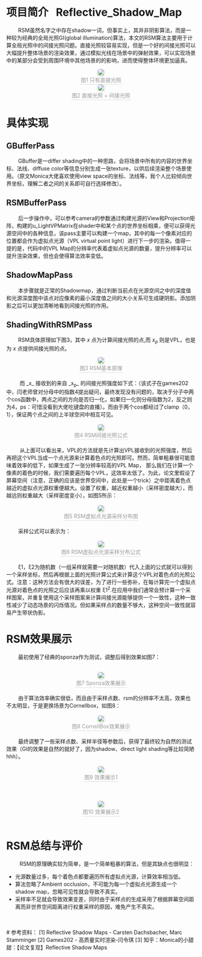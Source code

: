 # 项目简介 &nbsp; Reflective_Shadow_Map
&nbsp;&nbsp;&nbsp;&nbsp;&nbsp;&nbsp;&nbsp;&nbsp;RSM虽然名字之中存在shadow一词，但事实上，其并非阴影算法，而是一种较为经典的全局光照GI(global illumination)算法，本文的RSM算法主要用于计算全局光照中的间接光照问题。直接光照较容易实现，但是一个好的间接光照可以大幅提升整体场景的渲染效果，通过模拟光线在场景中的弹射效果，可以实现场景中的某部分会受到周围环境中其他场景的的影响，进而使得整体环境更加逼真。

<center>
    <img style="border-radius: 0.3125em;
    box-shadow: 0 2px 4px 0 rgba(34,36,38,.12),0 2px 10px 0 rgba(34,36,38,.08);" 
    src="pic/1.png">
    <br>
    <div style="color:orange; border-bottom: 1px solid #d9d9d9;
    display: inline-block;
    color: #999;
    padding: 2px;">图1 只有直接光照</div>
</center>

<center>
    <img style="border-radius: 0.3125em;
    box-shadow: 0 2px 4px 0 rgba(34,36,38,.12),0 2px 10px 0 rgba(34,36,38,.08);" 
    src="pic/2.png">
    <br>
    <div style="color:orange; border-bottom: 1px solid #d9d9d9;
    display: inline-block;
    color: #999;
    padding: 2px;">图2 直接光照 + 间接光照</div>
</center>

# 具体实现
## GBufferPass
&nbsp;&nbsp;&nbsp;&nbsp;&nbsp;&nbsp;&nbsp;&nbsp;GBuffer是一differ shading中的一种思路，会将场景中所有的内容的世界坐标、法线、diffuse color等信息分别生成一张texture，以供后续渲染整个场景使用。（原文Monica大佬喜欢使用view space的坐标、法线等，我个人比较倾向世界坐标，理解二者之间的关系即可自行选择修改）。

## RSMBufferPass
&nbsp;&nbsp;&nbsp;&nbsp;&nbsp;&nbsp;&nbsp;&nbsp;后一步操作中，可以参考camera的参数通过构建光源的View和Projection矩阵，构建的u_LightVPMatrix在shader中和某个点的世界坐标相乘，便可以获得光源空间中的各种信息，该pass主要可以构建一个map，其中的每一个像素对应的位置都会作为虚拟点光源（VPL virtual point light）进行下一步的渲染。值得一提的是，代码中的VPL Map的分辨率代表着虚拟点光源的数量，提升分辨率可以提升渲染效果，但也会使得算法效率变低。

## ShadowMapPass
&nbsp;&nbsp;&nbsp;&nbsp;&nbsp;&nbsp;&nbsp;&nbsp;本步骤就是正常的Shadowmap，通过判断当前点在光源空间之中的深度值和光源深度图中该点对应像素的最小深度值之间的大小关系可生成硬阴影。添加阴影之后可以更加清晰地看到间接光照的作用。

## ShadingWithRSMPass
&nbsp;&nbsp;&nbsp;&nbsp;&nbsp;&nbsp;&nbsp;&nbsp;RSM具体原理如下图3，其中 _x_ 点为计算间接光照的点,而 _x<sub>p</sub>_ 则是VPL，也是为 _x_ 点提供间接光照的点。
<center>
    <img style="border-radius: 0.3125em;
    box-shadow: 0 2px 4px 0 rgba(34,36,38,.12),0 2px 10px 0 rgba(34,36,38,.08);" 
    src="pic/3.png">
    <br>
    <div style="color:orange; border-bottom: 1px solid #d9d9d9;
    display: inline-block;
    color: #999;
    padding: 2px;">图3 RSM基本原理</div>
</center>
<br> 
&nbsp;&nbsp;&nbsp;&nbsp;&nbsp;&nbsp;&nbsp;&nbsp; 而 _x_ 接收到的来自 _x<sub>p</sub>_ 的间接光照强度如下式：（该式子在games202中，闫老师曾对分母中的指数4提出疑问，最终发现没有问题的，取决于分子中两个cos函数中，两点之间的方向是否归一化，如果归一化则分母指数为2，反之则为4，ps：可惜没看到大佬吃键盘的直播）。而由于两个cos都经过了clamp（0，1），保证两个点之间的上半球空间中相互可见。
<br> 
<br> 
<center>
    <img style="border-radius: 0.3125em;
    box-shadow: 0 2px 4px 0 rgba(34,36,38,.12),0 2px 10px 0 rgba(34,36,38,.08);" 
    src="pic/4.png">
    <br>
    <div style="color:orange; border-bottom: 1px solid #d9d9d9;
    display: inline-block;
    color: #999;
    padding: 2px;">图4 RSM间接光照公式</div>
</center>
<br>
&nbsp;&nbsp;&nbsp;&nbsp;&nbsp;&nbsp;&nbsp;&nbsp; 从上面可以看出来，VPL的方法就是先计算出VPL接收到的光照强度，然后再把这个VPL当成一个点光源来计算着色点的光照即可。然而，简单粗暴很可能意味着效率的低下，如果生成了一张分辨率较高的VPL Map， 那么我们在计算一个像素的着色的时候，我们需要遍历每个VPL，这效率太低了。为此，论文里假设了屏幕空间（注意，正确的应该是世界空间中，此处是一个trick）之中距离着色点越近的虚拟点光源权重便越大。设置了权重，越近权重越小（采样密度越大），而越远则权重越大（采样密度变小），如图5所示：
<br> 
<br> 
<center>
    <img style="border-radius: 0.3125em;
    box-shadow: 0 2px 4px 0 rgba(34,36,38,.12),0 2px 10px 0 rgba(34,36,38,.08);" 
    src="pic/5.png">
    <br>
    <div style="color:orange; border-bottom: 1px solid #d9d9d9;
    display: inline-block;
    color: #999;
    padding: 2px;">图5 RSM虚拟点光源采样分布图</div>
</center>
<br>
&nbsp;&nbsp;&nbsp;&nbsp;&nbsp;&nbsp;&nbsp;&nbsp;采样公式可以表示为：
<br> 
<br> 
<center>
    <img style="border-radius: 0.3125em;
    box-shadow: 0 2px 4px 0 rgba(34,36,38,.12),0 2px 10px 0 rgba(34,36,38,.08);" 
    src="pic/6.png">
    <br>
    <div style="color:orange; border-bottom: 1px solid #d9d9d9;
    display: inline-block;
    color: #999;
    padding: 2px;">图6 RSM虚拟点光源采样分布公式</div>
</center>
<br>
&nbsp;&nbsp;&nbsp;&nbsp;&nbsp;&nbsp;&nbsp;&nbsp;ξ1，ξ2为随机数（一组采样就需要一对随机数）代入上面的公式就可以得到一个采样坐标，然后再根据上面的光照计算公式来计算这个VPL对着色点的光照公式。注意：这种方法会有很大的误差，为了进行一些弥补，在每计算完一个虚拟点光源对着色点的光照之后应该再乘以权重 ξ1<sup>2</sup>.在应用中我们通常会预计算一个采样图案，并重复使用这个采样图案来计算间接光源能够提供一个一致性，这种一致性减少了动态场景的闪烁情况。但如果采样点的数量不够大，这种空间一致性就容易产生带状伪影。


# RSM效果展示
&nbsp;&nbsp;&nbsp;&nbsp;&nbsp;&nbsp;&nbsp;&nbsp;最初使用了经典的sponza作为测试，调整后得到效果如图7：
<br> 
<br> 
<center>
    <img style="border-radius: 0.3125em;
    box-shadow: 0 2px 4px 0 rgba(34,36,38,.12),0 2px 10px 0 rgba(34,36,38,.08);" 
    src="pic/RSM1.png">
    <br>
    <div style="color:orange; border-bottom: 1px solid #d9d9d9;
    display: inline-block;
    color: #999;
    padding: 2px;">图7 Sponza效果展示</div>
</center>
<br>
&nbsp;&nbsp;&nbsp;&nbsp;&nbsp;&nbsp;&nbsp;&nbsp;由于算法效率确实很低，而且由于采样点数、rsm的分辨率不太高，效果也不太明显，于是更换场景为Cornellbox，如图8：
<br> 
<br> 
<center>
    <img style="border-radius: 0.3125em;
    box-shadow: 0 2px 4px 0 rgba(34,36,38,.12),0 2px 10px 0 rgba(34,36,38,.08);" 
    src="pic/RSM2.png">
    <br>
    <div style="color:orange; border-bottom: 1px solid #d9d9d9;
    display: inline-block;
    color: #999;
    padding: 2px;">图8 CornellBox效果展示</div>
</center>
<br>
&nbsp;&nbsp;&nbsp;&nbsp;&nbsp;&nbsp;&nbsp;&nbsp;最终调整了一些采样点数、采样半径等参数后，获得了最终较为自然的测试效果（GI的效果是自然的就好了，因为shadow、direct light shading等比较简陋hhh）。
<br> 
<br> 
<center>
    <img style="border-radius: 0.3125em;
    box-shadow: 0 2px 4px 0 rgba(34,36,38,.12),0 2px 10px 0 rgba(34,36,38,.08);" 
    src="pic/res1.png">
    <br>
    <div style="color:orange; border-bottom: 1px solid #d9d9d9;
    display: inline-block;
    color: #999;
    padding: 2px;">图9 效果展示1</div>
</center>
<br>
<br> 
<br> 
<center>
    <img style="border-radius: 0.3125em;
    box-shadow: 0 2px 4px 0 rgba(34,36,38,.12),0 2px 10px 0 rgba(34,36,38,.08);" 
    src="pic/res2.png">
    <br>
    <div style="color:orange; border-bottom: 1px solid #d9d9d9;
    display: inline-block;
    color: #999;
    padding: 2px;">图10 效果展示2</div>
</center>
<br>


# RSM总结与评价
&nbsp;&nbsp;&nbsp;&nbsp;&nbsp;&nbsp;&nbsp;&nbsp; RSM的原理确实较为简单，是一个简单粗暴的算法，但是其缺点也很明显：
* 光源数量过多，每个着色点都要遍历所有虚拟点光源，计算效率相当低。
* 算法忽略了Ambient occlusion，不可能为每一个虚拟点光源生成一个shadow map，忽略可见性就会导致不真实。
* 采样率不足就会导致效果变差，同时由于采样点的生成采用了根据屏幕空间距离而非世界空间距离进行权重采样的原因，难免产生不真实。
<br>
<br>
# 参考资料：
[1] Reflective Shadow Maps - Carsten Dachsbacher, Marc Stamminger
[2] Games202 - 高质量实时渲染-闫令琪
[3] 知乎：Monica的小甜甜：【论文复现】Reflective Shadow Maps
